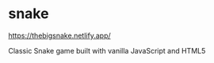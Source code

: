# snake

https://thebigsnake.netlify.app/

Classic Snake game built with vanilla JavaScript and HTML5
